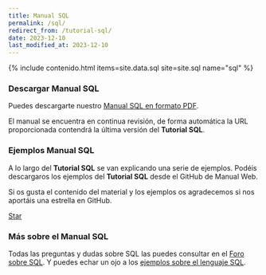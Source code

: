 ```yaml
---
title: Manual SQL
permalink: /sql/
redirect_from: /tutorial-sql/
date: 2023-12-10
last_modified_at: 2023-12-10
---
```


{% include contenido.html items=site.data.sql site=site.sql name="sql" %}


### Descargar Manual SQL

Puedes descargarte nuestro [Manual SQL en formato PDF][PDFSQL].

El manual se encuentra en continua revisión, de forma automática la URL proporcionada contendrá la última versión del **Tutorial SQL**.

### Ejemplos Manual SQL

A lo largo del **Tutorial SQL** se van explicando una serie de ejemplos. Podéis descargaros los ejemplos del **Tutorial SQL** desde el GitHub de Manual Web.

Si os gusta el contenido del material y los ejemplos os agradecemos si nos aportáis una estrella en GitHub.

<a class="github-button" href="https://github.com/manualweb/manualweb" data-icon="octicon-star" data-style="mega" aria-label="Star manualweb/manualweb on GitHub">Star</a>

### Más sobre el Manual SQL

Todas las preguntas y dudas sobre SQL las puedes consultar en el [Foro sobre SQL][ForoSQL]. Y puedes echar un ojo a los [ejemplos sobre el lenguaje SQL][EjemplosSQL].

<script id="github-bjs" src="https://buttons.github.io/buttons.js" async="" defer="defer"></script>

[PDFSQL]: #
[ForoSQL]: https://dudasprogramacion.com/bases-de-datos/sql
[EjemplosSQL]: http://lineadecodigo.com/sql/
